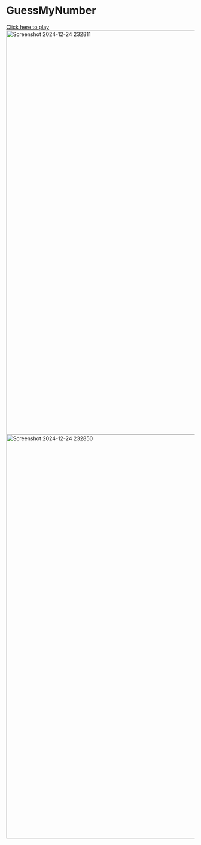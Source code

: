 <h1>GuessMyNumber</h1>
<a href="">Click here to play</a>
<img width="1920" height="1080" alt="Screenshot 2024-12-24 232811" src="https://github.com/user-attachments/assets/9910d847-afd3-4430-8180-ec7c06a2e5a7" />
<img width="1920" height="1080" alt="Screenshot 2024-12-24 232850" src="https://github.com/user-attachments/assets/6f855d6f-b386-4ec7-b133-d739359da7eb" />
